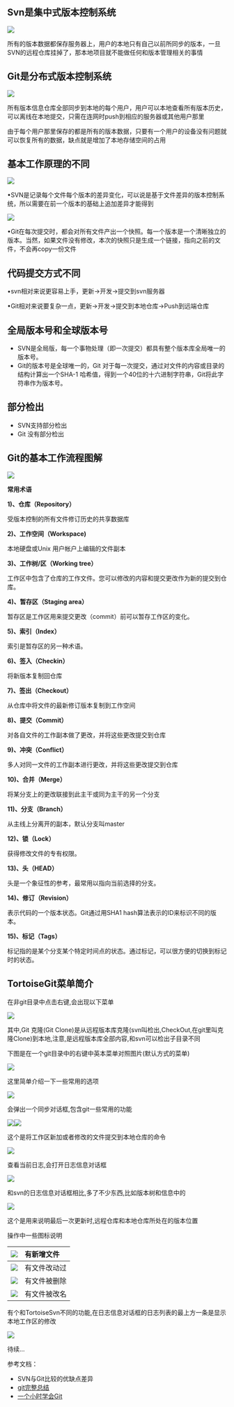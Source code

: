 ## Svn是集中式版本控制系统
![](https://cdn.nlark.com/yuque/0/2024/png/12926950/1712457525661-b8a73226-bd6d-4f05-899d-c342656a656c.png)

所有的版本数据都保存服务器上，用户的本地只有自己以前所同步的版本，一旦SVN的远程仓库挂掉了，那本地项目就不能做任何和版本管理相关的事情

## Git是分布式版本控制系统
![](https://cdn.nlark.com/yuque/0/2024/png/12926950/1712457526223-d212df58-5284-4ce5-bcad-651455a67e68.png)

所有版本信息仓库全部同步到本地的每个用户，用户可以本地查看所有版本历史，可以离线在本地提交，只需在连网时push到相应的服务器或其他用户那里

由于每个用户那里保存的都是所有的版本数据，只要有一个用户的设备没有问题就可以恢复所有的数据，缺点就是增加了本地存储空间的占用

## 基本工作原理的不同
![](https://cdn.nlark.com/yuque/0/2024/png/12926950/1712457526677-1ca6de6e-f3f3-442e-9ec1-8698fbc12146.png)

•SVN是记录每个文件每个版本的差异变化，可以说是基于文件差异的版本控制系统，所以需要在前一个版本的基础上追加差异才能得到

![](https://cdn.nlark.com/yuque/0/2024/png/12926950/1712457527054-fdd0517a-af00-45db-b8da-4f9eea28945f.png)

•Git在每次提交时，都会对所有文件产出一个快照。每一个版本是一个清晰独立的版本。当然，如果文件没有修改，本次的快照只是生成一个链接，指向之前的文件，不会再copy一份文件

## 代码提交方式不同
•svn相对来说更容易上手，更新->开发->提交到svn服务器

•Git相对来说要复杂一点，更新->开发->提交到本地仓库->Push到远端仓库

## 全局版本号和全球版本号
+ SVN是全局版，每一个事物处理（即一次提交）都具有整个版本库全局唯一的版本号。
+ Git的版本号是全球唯一的，Git 对于每一次提交，通过对文件的内容或目录的结构计算出一个SHA-1 哈希值，得到一个40位的十六进制字符串，Git将此字符串作为版本号。

## 部分检出
+ SVN支持部分检出
+ Git 没有部分检出

## Git的基本工作流程图解
![](https://cdn.nlark.com/yuque/0/2024/png/12926950/1712457527579-47acff81-d4bd-443b-b92f-1e218847b674.png)

**常用术语**

**1)、仓库（Repository）**

受版本控制的所有文件修订历史的共享数据库

**2)、工作空间（Workspace)**

本地硬盘或Unix 用户帐户上编辑的文件副本

**3)、工作树/区（Working tree）**

工作区中包含了仓库的工作文件。您可以修改的内容和提交更改作为新的提交到仓库。

**4)、暂存区（Staging area）**

暂存区是工作区用来提交更改（commit）前可以暂存工作区的变化。

**5)、索引（Index）**

索引是暂存区的另一种术语。

**6)、签入（Checkin）**

将新版本复制回仓库

**7)、签出（Checkout）**

从仓库中将文件的最新修订版本复制到工作空间

**8)、提交（Commit）**

对各自文件的工作副本做了更改，并将这些更改提交到仓库

**9)、冲突（Conflict）**

多人对同一文件的工作副本进行更改，并将这些更改提交到仓库

**10)、合并（Merge）**

将某分支上的更改联接到此主干或同为主干的另一个分支

**11)、分支（Branch）**

从主线上分离开的副本，默认分支叫master

**12)、锁（Lock）**

获得修改文件的专有权限。

**13)、头（HEAD）**

头是一个象征性的参考，最常用以指向当前选择的分支。

**14)、修订（Revision）**

表示代码的一个版本状态。Git通过用SHA1 hash算法表示的ID来标识不同的版本。

**15)、标记（Tags）**

标记指的是某个分支某个特定时间点的状态。通过标记，可以很方便的切换到标记时的状态。

## TortoiseGit菜单简介
在非git目录中点击右键,会出现以下菜单

![](https://cdn.nlark.com/yuque/0/2024/png/12926950/1712457528043-3f44ae32-1d9a-4c0c-a03a-80bf1808e339.png)

其中,Git 克隆(Git Clone)是从远程版本库克隆(svn叫检出,CheckOut,在git里叫克隆Clone)到本地,注意,是远程版本库全部内容,和svn可以检出子目录不同

下图是在一个git目录中的右键中英本菜单对照图片(默认方式的菜单)

![](https://cdn.nlark.com/yuque/0/2024/png/12926950/1712457528543-4a81c7af-81a0-4f6f-974f-68ccaafd4c38.png)

这里简单介绍一下一些常用的选项

![](https://cdn.nlark.com/yuque/0/2024/png/12926950/1712457528910-6f04ff8d-00c7-42e4-a212-cdfb495f801f.png)

会弹出一个同步对话框,包含git一些常用的功能

![](https://cdn.nlark.com/yuque/0/2024/png/12926950/1712457529323-b4e01638-355f-42b5-bef1-73104846af7b.png)![](https://cdn.nlark.com/yuque/0/2024/png/12926950/1712457529738-7d21c753-c8c9-4845-937f-2fc320a45734.png)

这个是将工作区新加或者修改的文件提交到本地仓库的命令

![](https://cdn.nlark.com/yuque/0/2024/png/12926950/1712457530131-b01b1556-9acd-43d6-a8f8-13a970be2544.png)

查看当前日志,会打开日志信息对话框

![](https://cdn.nlark.com/yuque/0/2024/png/12926950/1712457530516-c59dd175-f73f-47e1-abc1-faaf66e74b54.png)

和svn的日志信息对话框相比,多了不少东西,比如版本树和信息中的

![](https://cdn.nlark.com/yuque/0/2024/png/12926950/1712457531110-fb0359dd-03e5-4b8c-98ce-b2061ae732a7.png)

这个是用来说明最后一次更新时,远程仓库和本地仓库所处在的版本位置

操作中一些图标说明

| ![](https://cdn.nlark.com/yuque/0/2024/png/12926950/1712457531518-39a5b17d-df7f-4b2b-b22e-76399791f6e1.png) | 有新增文件 |
| :--- | :--- |
| ![](https://cdn.nlark.com/yuque/0/2024/png/12926950/1712457531926-b13ee79d-232f-414f-9413-adad906d58a4.png) | 有文件改动过 |
| ![](https://cdn.nlark.com/yuque/0/2024/png/12926950/1712457532358-06ace09e-29a8-47a1-a9a1-ac745a336b62.png) | 有文件被删除 |
| ![](https://cdn.nlark.com/yuque/0/2024/png/12926950/1712457532708-b7636ce8-007b-42c8-aac9-e5fc78114d4d.png) | 有文件被改名 |


有个和TortoiseSvn不同的功能,在日志信息对话框的日志列表的最上方一条是显示本地工作区的修改

![](https://cdn.nlark.com/yuque/0/2024/png/12926950/1712457533085-23a9324b-6c15-4017-a329-8c9c559055cb.png)

待续...

参考文档：

+ SVN与Git比较的优缺点差异
+ [<u>git完整总结</u>](https://segmentfault.com/a/1190000019438610)
+ [<u>一个小时学会Git</u>](https://www.cnblogs.com/lizhewei/p/11690281.html)

